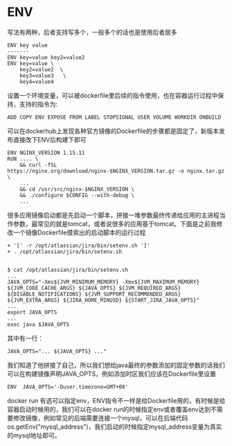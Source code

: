 # ENV

写法有两种，后者支持写多个，一般多个的话也是使用后者居多

```text
ENV key value
-------
ENV key=value key2=value2
ENV key=value \
    key2=value2  \
    key3=value3   \
    key4=value4
```

设置一个环境变量，可以被dockerfile里后续的指令使用，也在容器运行过程中保持，支持的指令为:

```text
ADD COPY ENV EXPOSE FROM LABEL STOPSIGNAL USER VOLUME WORKDIR ONBUILD
```

可以在dockerhub上发现各种官方镜像的Dockerfile的步骤都是固定了，新版本发布直接改下ENV后构建下即可

```text
ENV NGINX_VERSION 1.15.11
RUN .... \
    && curl -fSL https://nginx.org/download/nginx-$NGINX_VERSION.tar.gz -o nginx.tar.gz \
    ...
    && cd /usr/src/nginx-$NGINX_VERSION \
	&& ./configure $CONFIG --with-debug \
	...
```

很多应用镜像启动都是先启动一个脚本，拼接一堆参数最终传递给应用的主进程当作参数，最常见的就是tomcat，或者说很多的应用基于tomcat。下面是之前我修改一个镜像Dockerfile摸索出的启动脚本的运行过程

```text
+ '[' -r /opt/atlassian/jira/bin/setenv.sh ']'
+ . /opt/atlassian/jira/bin/setenv.sh


$ cat /opt/atlassian/jira/bin/setenv.sh
...
JAVA_OPTS="-Xms${JVM_MINIMUM_MEMORY} -Xmx${JVM_MAXIMUM_MEMORY} ${JVM_CODE_CACHE_ARGS} ${JAVA_OPTS} ${JVM_REQUIRED_ARGS} ${DISABLE_NOTIFICATIONS} ${JVM_SUPPORT_RECOMMENDED_ARGS} ${JVM_EXTRA_ARGS} ${JIRA_HOME_MINUSD} ${START_JIRA_JAVA_OPTS}"
...
export JAVA_OPTS
...
exec java $JAVA_OPTS
```

其中有一行：

```text
JAVA_OPTS="... ${JAVA_OPTS} ..."
```

我们知道了他拼接了自己，所以我们想给java最终的参数添加的固定参数的话我们可以在构建镜像声明JAVA\_OPTS，例如添加时区我们应该在Dockerfile里设置

```text
ENV  JAVA_OPTS='-Duser.timezone=GMT+08'
```

docker run 有选可以指定env，ENV指令不一样是给Dockerfile用的，有时候是给容器启动时候用的，我们可以在docker run的时候指定env或者覆盖env达到不需要修改镜像，例如常见的后端需要连接一个mysql，可以在后端代码os.getEnv\("mysql\_address"\)，我们启动的时候指定mysql\_address变量为真实的mysql地址即可。

